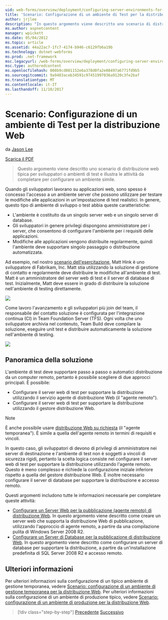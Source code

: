 ```yaml
---
uid: web-forms/overview/deployment/configuring-server-environments-for-web-deployment/scenario-configuring-a-test-environment-for-web-deployment
title: 'Scenario: Configurazione di un ambiente di Test per la distribuzione Web | Documenti Microsoft'
author: jrjlee
description: "In questo argomento viene descritto uno scenario di distribuzione web tipica per sviluppatori o ambienti di test e illustra le attività da completare per impostare un si..."
ms.author: aspnetcontent
manager: wpickett
ms.date: 05/04/2012
ms.topic: article
ms.assetid: 44a22ac7-1fc7-4174-b946-c6129fb6a19b
ms.technology: dotnet-webforms
ms.prod: .net-framework
msc.legacyurl: /web-forms/overview/deployment/configuring-server-environments-for-web-deployment/scenario-configuring-a-test-environment-for-web-deployment
msc.type: authoredcontent
ms.openlocfilehash: 008b9cd081152e6a378d0fa2e08497a6771fd9b5
ms.sourcegitcommit: 9a9483aceb34591c97451997036a9120c3fe2baf
ms.translationtype: MT
ms.contentlocale: it-IT
ms.lasthandoff: 11/10/2017
---
```

<a name="scenario-configuring-a-test-environment-for-web-deployment"></a>Scenario: Configurazione di un ambiente di Test per la distribuzione Web
====================
da [Jason Lee](https://github.com/jrjlee)

[Scarica il PDF](https://msdnshared.blob.core.windows.net/media/MSDNBlogsFS/prod.evol.blogs.msdn.com/CommunityServer.Blogs.Components.WeblogFiles/00/00/00/63/56/8130.DeployingWebAppsInEnterpriseScenarios.pdf)

> Questo argomento viene descritto uno scenario di distribuzione web tipica per sviluppatori o ambienti di test e illustra le attività da completare per configurare un ambiente simile.


Quando gli sviluppatori lavorano su applicazioni web, sono spesso è concesso l'accesso a un ambiente server che possono utilizzare per testare le modifiche alle applicazioni in un'impostazione di test realistici. In genere, questo tipo di ambiente di sviluppo o test abbia queste caratteristiche:

- L'ambiente è costituito da un singolo server web e un singolo server di database.
- Gli sviluppatori in genere privilegi dispongono amministratore per i server, che consentono di configurare l'ambiente per i requisiti delle applicazioni.
- Modifiche alle applicazioni vengono distribuite regolarmente, quindi l'ambiente deve supportare singolo passaggio o distribuzione automatizzata.

Ad esempio, nel nostro [scenario dell'esercitazione](../deploying-web-applications-in-enterprise-scenarios/enterprise-web-deployment-scenario-overview.md), Matt Hink è uno sviluppatore di Fabrikam, Inc. Matt stia utilizzando la soluzione di gestione di contatto e regolarmente deve distribuire le modifiche all'ambiente di test. Matt è un amministratore del server web di test e il server di database di test. Inizialmente, Matt deve essere in grado di distribuire la soluzione nell'ambiente di testing direttamente.

![](scenario-configuring-a-test-environment-for-web-deployment/_static/image1.png)

Come lavoro l'avanzamento e gli sviluppatori più join del team, il responsabile del contatto soluzione è configurata per l'integrazione continua (CI) in Team Foundation Server (TFS). Ogni volta che uno sviluppatore archivia nel contenuto, Team Build deve compilare la soluzione, eseguire unit test e distribuire automaticamente la soluzione nell'ambiente di testing.

![](scenario-configuring-a-test-environment-for-web-deployment/_static/image2.png)

## <a name="solution-overview"></a>Panoramica della soluzione

L'ambiente di test deve supportare passo a passo o automatici distribuzione da un computer remoto, pertanto è possibile scegliere di due approcci principali. È possibile:

- Configurare il server web di test per supportare la distribuzione utilizzando il servizio agente di distribuzione Web (il "agente remoto").
- Configurare il server web di test per supportare la distribuzione utilizzando il gestore distribuzione Web.

> [!NOTE]
> È anche possibile usare [distribuzione Web su richiesta](https://technet.microsoft.com/en-us/library/ee517345(WS.10).aspx) (il "agente temporanea"). È simile a quella dell'agente remoto in termini di requisiti e vincoli.


In questo caso, gli sviluppatori di devono di privilegi di amministratore nei server di destinazione e l'ambiente di test non è soggetti a vincoli di sicurezza rigidi, pertanto la scelta logica consiste nel configurare il server web di test per supportare la distribuzione utilizzando l'agente remoto. Questo è meno complesso e richiede la configurazione iniziale inferiore rispetto a quella del gestore distribuzione Web. È inoltre necessario configurare il server di database per supportare la distribuzione e accesso remoto.

Questi argomenti includono tutte le informazioni necessarie per completare queste attività:

- [Configurare un Server Web per la pubblicazione (agente remoto) di distribuzione Web](configuring-a-web-server-for-web-deploy-publishing-remote-agent.md). In questo argomento viene descritto come creare un server web che supporta la distribuzione Web di pubblicazione, utilizzando l'approccio di agente remoto, a partire da una compilazione pulita di Windows Server 2008 R2.
- [Configurare un Server di Database per la pubblicazione di distribuzione Web](configuring-a-database-server-for-web-deploy-publishing.md). In questo argomento viene descritto come configurare un server di database per supportare la distribuzione, a partire da un'installazione predefinita di SQL Server 2008 R2 e accesso remoto.

## <a name="further-reading"></a>Ulteriori informazioni

Per ulteriori informazioni sulla configurazione di un tipico ambiente di gestione temporanea, vedere [Scenario: configurazione di un ambiente di gestione temporanea per la distribuzione Web](scenario-configuring-a-staging-environment-for-web-deployment.md). Per ulteriori informazioni sulla configurazione di un ambiente di produzione tipico, vedere [Scenario: configurazione di un ambiente di produzione per la distribuzione Web](scenario-configuring-a-production-environment-for-web-deployment.md).

>[!div class="step-by-step"]
[Precedente](choosing-the-right-approach-to-web-deployment.md)
[Successivo](scenario-configuring-a-staging-environment-for-web-deployment.md)
